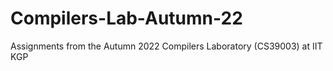 # Compilers-Lab-Autumn-22
Assignments from the Autumn 2022 Compilers Laboratory (CS39003) at IIT KGP
